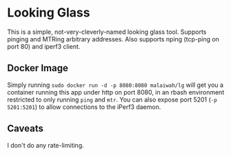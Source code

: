 # Looking Glass

This is a simple, not-very-cleverly-named looking glass tool. Supports pinging and MTRing arbitrary addresses. Also supports nping (tcp-ping on port 80) and iperf3 client.

## Docker Image
Simply running `sudo docker run -d -p 8080:8080 malaiwah/lg` will get you a container running this app under http on port 8080, in an rbash environment restricted to only running `ping` and `mtr`.
You can also expose port 5201 (`-p 5201:5201`) to allow connections to the iPerf3 daemon.

## Caveats

I don't do any rate-limiting.
